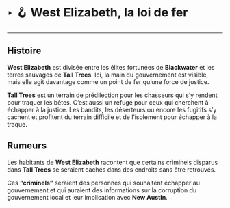 # ‣ 🪝 West Elizabeth, la loi de fer

---

## Histoire

**West Elizabeth** est divisée entre les élites fortunées de **Blackwater** et les terres sauvages de **Tall Trees**. Ici, la main du gouvernement est visible, mais elle agit davantage comme un point de fer qu’une force de justice. 

**Tall Trees** est un terrain de prédilection pour les chasseurs qui s’y rendent pour traquer les bêtes. C’est aussi un refuge pour ceux qui cherchent à échapper à la justice. Les bandits, les déserteurs ou encore les fugitifs s’y cachent et profitent du terrain difficile et de l’isolement pour échapper à la traque. 
 

## Rumeurs

Les habitants de **West Elizabeth** racontent que certains criminels disparus dans **Tall Trees** se seraient cachés dans des endroits sans être retrouvés. 

Ces **“criminels”** seraient des personnes qui souhaitent échapper au gouvernement et qui auraient des informations sur la corruption du gouvernement local et leur implication avec **New Austin**. 
